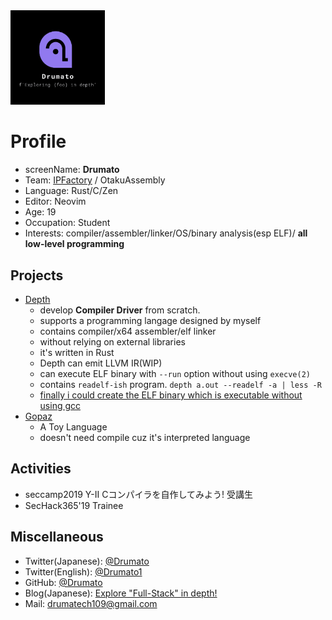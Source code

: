 <img src="./images/Drumato.png" width="30%" height="30%" style="text-align: center;" >

# Profile

- screenName: **Drumato**
- Team: [IPFactory](https://ipfactory.github.io/) / OtakuAssembly
- Language: Rust/C/Zen
- Editor: Neovim
- Age: 19
- Occupation: Student
- Interests: compiler/assembler/linker/OS/binary analysis(esp ELF)/ **all low-level programming**

## Projects

- [Depth](https://github.com/Drumato/Depth)
  - develop **Compiler Driver** from scratch.
  - supports a programming langage designed by myself
  - contains compiler/x64 assembler/elf linker
  - without relying on external libraries
  - it's written in Rust
  - Depth can emit LLVM IR(WIP)
  - can execute ELF binary with `--run` option without using `execve(2)`
  - contains `readelf-ish` program. `depth a.out --readelf -a | less -R` 
  - [finally i could create the ELF binary which is executable without using gcc](https://twitter.com/Drumato1/status/1186993979121754112?s=20)
- [Gopaz](https://github.com/Drumato/Gopaz)
  - A Toy Language
  - doesn't need compile cuz it's interpreted language
  
## Activities

- seccamp2019 Y-Ⅱ Cコンパイラを自作してみよう! 受講生
- SecHack365'19 Trainee


## Miscellaneous

- Twitter(Japanese): [@Drumato](https://twitter.com/Drumato)
- Twitter(English): [@Drumato1](https://twitter.com/Drumato1)
- GitHub: [@Drumato](https://github.com/Drumato)
- Blog(Japanese): [Explore "Full-Stack" in depth!](https://drumato.hatenablog.com/)
- Mail: drumatech109@gmail.com

